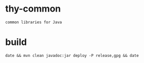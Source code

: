 # thy-common
```
common libraries for Java
```

# build
```
date && mvn clean javadoc:jar deploy -P release,gpg && date
```

